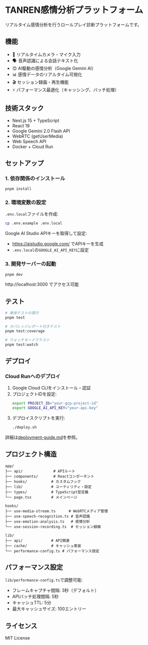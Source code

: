 # TANREN感情分析プラットフォーム

リアルタイム感情分析を行うロールプレイ診断プラットフォームです。

## 機能

- 🎥 リアルタイムカメラ・マイク入力
- 🗣️ 音声認識による会話テキスト化
- 😊 AI駆動の感情分析（Google Gemini AI）
- 📊 感情データのリアルタイム可視化
- 🎬 セッション録画・再生機能
- ⚡ パフォーマンス最適化（キャッシング、バッチ処理）

## 技術スタック

- Next.js 15 + TypeScript
- React 19
- Google Gemini 2.0 Flash API
- WebRTC (getUserMedia)
- Web Speech API
- Docker + Cloud Run

## セットアップ

### 1. 依存関係のインストール

```bash
pnpm install
```

### 2. 環境変数の設定

`.env.local`ファイルを作成:

```bash
cp .env.example .env.local
```

Google AI Studio APIキーを取得して設定:
- https://aistudio.google.com/ でAPIキーを生成
- `.env.local`の`GOOGLE_AI_API_KEY`に設定

### 3. 開発サーバーの起動

```bash
pnpm dev
```

http://localhost:3000 でアクセス可能

## テスト

```bash
# 単体テストの実行
pnpm test

# カバレッジレポート付きテスト
pnpm test:coverage

# ウォッチモードでテスト
pnpm test:watch
```

## デプロイ

### Cloud Runへのデプロイ

1. Google Cloud CLIをインストール・認証
2. プロジェクトIDを設定:
   ```bash
   export PROJECT_ID="your-gcp-project-id"
   export GOOGLE_AI_API_KEY="your-api-key"
   ```
3. デプロイスクリプトを実行:
   ```bash
   ./deploy.sh
   ```

詳細は[deployment-guide.md](./deployment-guide.md)を参照。

## プロジェクト構造

```
app/
├── api/              # APIルート
├── components/       # Reactコンポーネント
├── hooks/           # カスタムフック
├── lib/             # ユーティリティ・設定
├── types/           # TypeScript型定義
└── page.tsx         # メインページ

hooks/
├── use-media-stream.ts      # WebRTCメディア管理
├── use-speech-recognition.ts # 音声認識
├── use-emotion-analysis.ts   # 感情分析
└── use-session-recording.ts  # セッション録画

lib/
├── api/             # API関連
├── cache/           # キャッシュ実装
└── performance-config.ts # パフォーマンス設定
```

## パフォーマンス設定

`lib/performance-config.ts`で調整可能:
- フレームキャプチャ間隔: 3秒（デフォルト）
- APIバッチ処理間隔: 5秒
- キャッシュTTL: 5分
- 最大キャッシュサイズ: 100エントリー

## ライセンス

MIT License